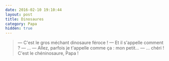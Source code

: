 ```yaml
---
date: 2016-02-10 19:10:44
layout: post
title: Dinosaures
category: Papa
hidden: true
---
```


> — C'est le gros méchant dinosaure féroce !
> — Et il s'appelle comment ?
> — …
> — Allez, parfois je t'appelle comme ça : mon petit…
> — … chéri ! C'est le chéninosaure, Papa !
